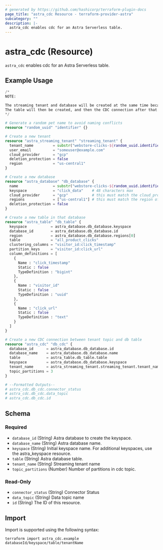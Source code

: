 ```yaml
---
# generated by https://github.com/hashicorp/terraform-plugin-docs
page_title: "astra_cdc Resource - terraform-provider-astra"
subcategory: ""
description: |-
  astra_cdc enables cdc for an Astra Serverless table.
---
```


# astra_cdc (Resource)

`astra_cdc` enables cdc for an Astra Serverless table.

## Example Usage

```terraform
/*
NOTE:

The streaming tenant and database will be created at the same time because they have no dependent resources in the flow.
The table will then be created, and then the CDC connection after that. This all follows terraform dependency rules.
*/

# Generate a random pet name to avoid naming conflicts
resource "random_uuid" "identifier" {}

# Create a new tenant
resource "astra_streaming_tenant" "streaming_tenant" {
  tenant_name         = substr("webstore-clicks-${random_uuid.identifier.id}", 0, 32)
  user_email          = "someuser@example.com"
  cloud_provider      = "gcp"
  deletion_protection = false
  region              = "us-central1"
}

# Create a new database
resource "astra_database" "db_database" {
  name                = substr("webstore-clicks-${random_uuid.identifier.id}", 0, 50)
  keyspace            = "click_data"    # 48 characters max
  cloud_provider      = "gcp"           # this must match the cloud_provider of the tenant
  regions             = ["us-central1"] # this must match the region of the tenant
  deletion_protection = false
}

# Create a new table in that database
resource "astra_table" "db_table" {
  keyspace           = astra_database.db_database.keyspace
  database_id        = astra_database.db_database.id
  region             = astra_database.db_database.regions[0]
  table              = "all_product_clicks"
  clustering_columns = "visitor_id:click_timestamp"
  partition_keys     = "visitor_id:click_url"
  column_definitions = [
    {
      Name : "click_timestamp"
      Static : false
      TypeDefinition : "bigint"
    },
    {
      Name : "visitor_id"
      Static : false
      TypeDefinition : "uuid"
    },
    {
      Name : "click_url"
      Static : false
      TypeDefinition : "text"
    }
  ]
}

# Create a new CDC connection between tenant topic and db table
resource "astra_cdc" "db_cdc" {
  database_id      = astra_database.db_database.id
  database_name    = astra_database.db_database.name
  table            = astra_table.db_table.table
  keyspace         = astra_database.db_database.keyspace
  tenant_name      = astra_streaming_tenant.streaming_tenant.tenant_name
  topic_partitions = 3
}

# --Formatted Outputs--
# astra_cdc.db_cdc.connector_status
# astra_cdc.db_cdc.data_topic
# astra_cdc.db_cdc.id
```

<!-- schema generated by tfplugindocs -->
## Schema

### Required

- `database_id` (String) Astra database to create the keyspace.
- `database_name` (String) Astra database name.
- `keyspace` (String) Initial keyspace name. For additional keyspaces, use the astra_keyspace resource.
- `table` (String) Astra database table.
- `tenant_name` (String) Streaming tenant name
- `topic_partitions` (Number) Number of partitions in cdc topic.

### Read-Only

- `connector_status` (String) Connector Status
- `data_topic` (String) Data topic name
- `id` (String) The ID of this resource.

## Import

Import is supported using the following syntax:

```shell
terraform import astra_cdc.example databaseId/keyspace/table/tenantName
```

